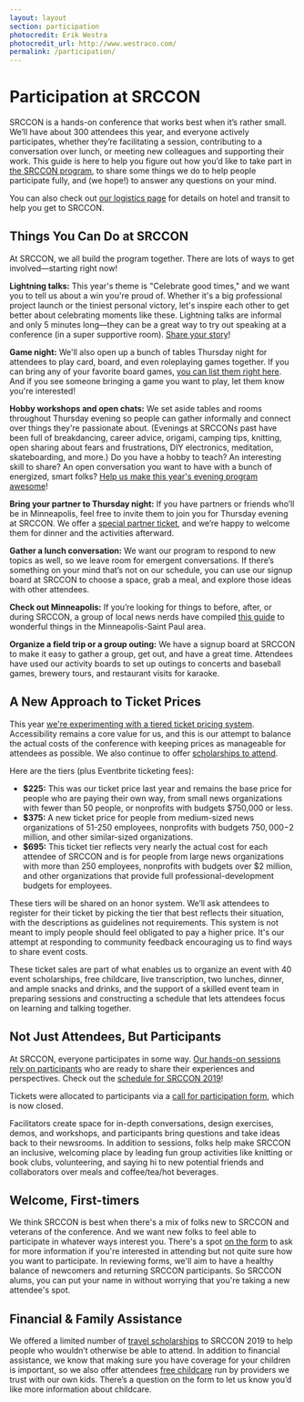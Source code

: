 ```yaml
---
layout: layout
section: participation
photocredit: Erik Westra
photocredit_url: http://www.westraco.com/
permalink: /participation/
---
```


# Participation at SRCCON

SRCCON is a hands-on conference that works best when it’s rather small. We’ll have about 300 attendees this year, and everyone actively participates, whether they’re facilitating a session, contributing to a conversation over lunch, or meeting new colleagues and supporting their work. This guide is here to help you figure out how you’d like to take part in [the SRCCON program](/program), to share some things we do to help people participate fully, and (we hope!) to answer any questions on your mind.

You can also check out [our logistics page](/logistics) for details on hotel and transit to help you get to SRCCON.

## Things You Can Do at SRCCON

At SRCCON, we all build the program together. There are lots of ways to get involved—starting right now!

**Lightning talks:** This year's theme is "Celebrate good times," and we want you to tell us about a win you're proud of. Whether it's a big professional project launch or the tiniest personal victory, let's inspire each other to get better about celebrating moments like these. Lightning talks are informal and only 5 minutes long—they can be a great way to try out speaking at a conference (in a super supportive room). [Share your story](https://docs.google.com/forms/d/e/1FAIpQLScUarPMJ2Ckz14sJfJ7JE5nJJBD6zPKCmRA_YkM2YU713hOxg/viewform)!

**Game night:** We'll also open up a bunch of tables Thursday night for attendees to play card, board, and even roleplaying games together. If you can bring any of your favorite board games, [you can list them right here](https://etherpad.opennews.org/p/2019-game-night). And if you see someone bringing a game you want to play, let them know you're interested!

**Hobby workshops and open chats:** We set aside tables and rooms throughout Thursday evening so people can gather informally and connect over things they're passionate about. (Evenings at SRCCONs past have been full of breakdancing, career advice, origami, camping tips, knitting, open sharing about fears and frustrations, DIY electronics, meditation, skateboarding, and more.) Do you have a hobby to teach? An interesting skill to share? An open conversation you want to have with a bunch of energized, smart folks? [Help us make this year's evening program awesome](https://docs.google.com/forms/d/e/1FAIpQLSdDTruyDOizKy-0j9ZDuwM0Bv1uMJI-lY0LWpxk_TmHfUZRAA/viewform)!

**Bring your partner to Thursday night:** If you have partners or friends who’ll be in Minneapolis, feel free to invite them to join you for Thursday evening at SRCCON. We offer a [special partner ticket](https://www.eventbrite.com/e/srccon-2019-tickets-61642701981?discount=partner), and we’re happy to welcome them for dinner and the activities afterward.

**Gather a lunch conversation:** We want our program to respond to new topics as well, so we leave room for emergent conversations. If there’s something on your mind that’s not on our schedule, you can use our signup board at SRCCON to choose a space, grab a meal, and explore those ideas with other attendees.

**Check out Minneapolis:** If you’re looking for things to before, after, or during SRCCON, a group of local news nerds have compiled [this guide](/local-guide) to wonderful things in the Minneapolis-Saint Paul area.

**Organize a field trip or a group outing:** We have a signup board at SRCCON to make it easy to gather a group, get out, and have a great time. Attendees have used our activity boards to set up outings to concerts and baseball games, brewery tours, and restaurant visits for karaoke.

## A New Approach to Ticket Prices

This year [we're experimenting with a tiered ticket pricing system](https://opennews.org/blog/srccon-2019-launch). Accessibility remains a core value for us, and this is our attempt to balance the actual costs of the conference with keeping prices as manageable for attendees as possible. We also continue to offer [scholarships to attend](/scholarships).

Here are the tiers (plus Eventbrite ticketing fees):

* **$225:** This was our ticket price last year and remains the base price for people who are paying their own way, from small news organizations with fewer than 50 people, or nonprofits with budgets $750,000 or less.
* **$375:** A new ticket price for people from medium-sized news organizations of 51-250 employees, nonprofits with budgets $750,000-$2 million, and other similar-sized organizations.
* **$695:** This ticket tier reflects very nearly the actual cost for each attendee of SRCCON and is for people from large news organizations with more than 250 employees, nonprofits with budgets over $2 million, and other organizations that provide full professional-development budgets for employees.

These tiers will be shared on an honor system. We’ll ask attendees to register for their ticket by picking the tier that best reflects their situation, with the descriptions as guidelines not requirements. This system is not meant to imply people should feel obligated to pay a higher price. It's our attempt at responding to community feedback encouraging us to find ways to share event costs.
 
These ticket sales are part of what enables us to organize an event with 40 event scholarships, free childcare, live transcription, two lunches, dinner, and ample snacks and drinks, and the support of a skilled event team in preparing sessions and constructing a schedule that lets attendees focus on learning and talking together. 

## Not Just Attendees, But Participants

At SRCCON, everyone participates in some way. [Our hands-on sessions rely on participants](/program) who are ready to share their experiences and perspectives. Check out the [schedule for SRCCON 2019](https://schedule.srccon.org)!

Tickets were allocated to participants via a [call for participation form](https://opennews.org/blog/srccon-2019-launch/), which is now closed.

Facilitators create space for in-depth conversations, design exercises, demos, and workshops, and participants bring questions and take ideas back to their newsrooms. In addition to sessions, folks help make SRCCON an inclusive, welcoming place by leading fun group activities like knitting or book clubs, volunteering, and saying hi to new potential friends and collaborators over meals and coffee/tea/hot beverages.

## Welcome, First-timers

We think SRCCON is best when there's a mix of folks new to SRCCON and veterans of the conference. And we want new folks to feel able to participate in whatever ways interest you. There's a spot [on the form](/participation/form/) to ask for more information if you're interested in attending but not quite sure how you want to participate. In reviewing forms, we'll aim to have a healthy balance of newcomers and returning SRCCON participants. So SRCCON alums, you can put your name in without worrying that you're taking a new attendee's spot.

## Financial & Family Assistance

We offered a limited number of [travel scholarships](/scholarships) to SRCCON 2019 to help people who wouldn’t otherwise be able to attend. In addition to financial assistance, we know that making sure you have coverage for your children is important, so we also offer attendees [free childcare](/childcare) run by providers we trust with our own kids. There’s a question on the form to let us know you’d like more information about childcare.
